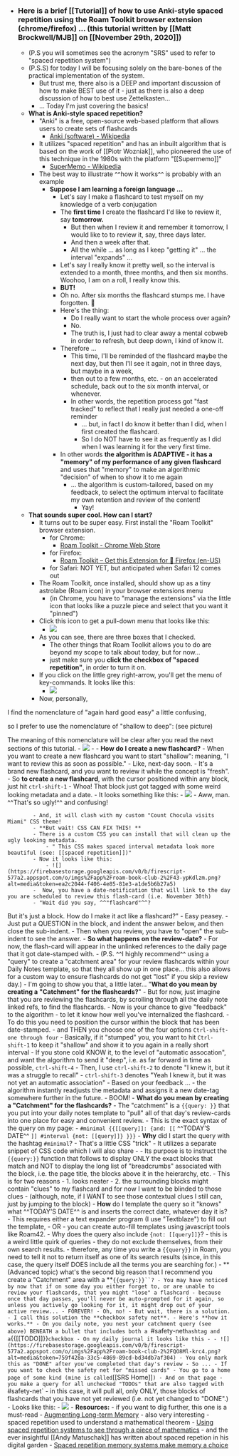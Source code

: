 - ### Here is a brief [[Tutorial]] of how to use Anki-style spaced repetition using the Roam Toolkit browser extension (chrome/firefox) ... (this tutorial written by [[Matt Brockwell/MJB]] on [[November 29th, 2020]])
    - (P.S you will sometimes see the acronym "SRS" used to refer to "spaced repetition system")
    - (P.S.S) for today I will be focusing solely on the bare-bones of the practical implementation of the system. 
        - But trust me, there also is a DEEP and important discussion of how to make BEST use of it - just as there is also a deep discussion of how to best use Zettelkasten...
        - ... Today I'm just covering the basics!
    - **What is Anki-style spaced repetition?**
        - "Anki" is a free, open-source web-based platform that allows users to create sets of flashcards
            - [Anki (software) - Wikipedia](https://tinyurl.com/lcwqbck)
        - It utilizes "spaced repetition" and has an inbuilt algorithm that is based on the work of [[Piotr Wozniak]], who pioneered the use of this technique in the 1980s with the platform "[[Supermemo]]"
            - [SuperMemo - Wikipedia](https://en.wikipedia.org/wiki/SuperMemo)
        - The best way to illustrate ^^how it works^^ is probably with an example
            - **Suppose I am learning a foreign language ...**
                - Let's say I make a flashcard to test myself on my knowledge of a verb conjugation
                - The __first time__ I create the flashcard I'd like to review it, say __tomorrow.__
                    - But then when I review it and remember it tomorrow, I would like to to review it, say, three days later. 
                    - And then a week after that. 
                    - All the while ... as long as I keep "getting it" ... the interval "expands" ...
                - Let's say I really know it pretty well, so the interval is extended to a month, three months, and then six months. Woohoo, I am on a roll, I really know this.
                - **BUT!**
                - Oh no. After six months the flashcard stumps me. I have forgotten. 🙁
                - Here's the thing:
                    - Do I really want to start the whole process over again?
                    - No. 
                    - The truth is, I just had to clear away a mental cobweb in order to refresh, but deep down, I kind of know it. 
                - Therefore ...
                    - This time, I'll be reminded of the flashcard maybe the next day, but then I'll see it again, not in three days, but maybe in a week, 
                    - then out to a few months, etc. - on an accelerated schedule, back out to the six month interval, or whenever.
                    - In other words, the repetition process got "fast tracked" to reflect that I really just needed a one-off reminder 
                        - ... but, in fact I do know it better than I did, when I first created the flashcard. 
                        - So I do NOT have to see it as frequently as I did when I was learning it for the very first time. 
                - In other words **the algorithm is ADAPTIVE - it has a "memory" of my performance of any given flashcard** and uses that "memory" to make an algorithmic "decision" of when to show it to me again 
                    - ... the algorithm is custom-tailored, based on my feedback, to select the optimum interval to facilitate my own retention and review of the content! 
                        - Yay!
    - **That sounds super cool. How can I start?**
        - It turns out to be super easy. First install the "Roam Toolkit" browser extension.
            - for Chrome:
                - [Roam Toolkit - Chrome Web Store](https://chrome.google.com/webstore/detail/roam-toolkit/ebckolanhdjilblnkcgcgifaikppnhba?hl=en-US)
            - for Firefox:
                - [Roam Toolkit – Get this Extension for 🦊 Firefox (en-US)](https://addons.mozilla.org/en-US/firefox/addon/roam-toolkit/)
            - for Safari: NOT YET, but anticipated when Safari 12 comes out
        - The Roam Toolkit, once installed, should show up as a tiny astrolabe (Roam icon) in your browser extensions menu
            - (in Chrome, you have to "manage the extensions" via the little icon that looks like a puzzle piece and select that you want it "pinned")
        - Click this icon to get a pull-down menu that looks like this:
            - ![](https://firebasestorage.googleapis.com/v0/b/firescript-577a2.appspot.com/o/imgs%2Fapp%2Froam-book-club-2%2FO-DG6ew6Q3.png?alt=media&token=571a581c-89b2-4d31-8940-7b8bc2d77082)
        - As you can see, there are three boxes that I checked. 
            - The other things that Roam Toolkit allows you to do are beyond my scope to talk about today, but for now... 
            - just make sure you **click the checkbox of "spaced repetition"**, in order to turn it on.
        - If you click on the little grey right-arrow, you'll get the menu of key-commands. It looks like this:
            - ![](https://firebasestorage.googleapis.com/v0/b/firescript-577a2.appspot.com/o/imgs%2Fapp%2Froam-book-club-2%2FWBfmVd1sEb.png?alt=media&token=72fd0c83-982e-4575-b592-f41c3071b7dc)
        - Now, personally, 

I find the nomenclature of "again hard good easy" a little confusing, 

so I prefer to use the nomenclature of "shallow to deep": (see picture)

The meaning of this nomenclature will be clear after you read the next sections of this tutorial. 
            - ![](https://firebasestorage.googleapis.com/v0/b/firescript-577a2.appspot.com/o/imgs%2Fapp%2Froam-book-club-2%2FEdsWbVj3QF.jpg?alt=media&token=55effd60-c113-466d-80f5-8819a0d2c449)
            - 
    - **How do I create a new flashcard?**
        - When you want to create a new flashcard you want to start "shallow": 
meaning, "I want to review this as soon as possible." 
            - Like, next-day soon. 
            - It's a brand new flashcard, and you want to review it while the concept is "fresh".
        - So **to create a new flashcard**, with the cursor positioned within any block, 
     just hit `ctrl-shift-1`
        - Whoa! That block just got tagged with some weird looking metadata and a date.
            - It looks something like this:
            - ![](https://firebasestorage.googleapis.com/v0/b/firescript-577a2.appspot.com/o/imgs%2Fapp%2Froam-book-club-2%2FjPMRJ7KCQW.png?alt=media&token=8071ad7f-e3b9-4ddb-91aa-3fd8d27e8cd4)
            - Aww, man. ^^That's so ugly!^^ and confusing!

            - And, it will clash with my custom "Count Chocula visits Miami" CSS theme!
            - **But wait! CSS CAN FIX THIS! **
            - There is a custom CSS you can install that will clean up the ugly looking metadata.
                - " This CSS makes spaced interval metadata look more beautiful (see: [[spaced repetition]])"
            - Now it looks like this:
                - ![](https://firebasestorage.googleapis.com/v0/b/firescript-577a2.appspot.com/o/imgs%2Fapp%2Froam-book-club-2%2F43-ypKdlzm.png?alt=media&token=ea2c2044-f406-4e85-81e3-a1de5b6b27a5)
            -  Now, you have a date-notification that will link to the day you are scheduled to review this flash-card (i.e. November 30th)
            - "Wait did you say, ^^"flashcard"^^? 
 But it's just a block. 
 How do I make it act like a flashcard?"
                - Easy peasey. 
                - Just put a QUESTION in the block, and indent the answer below, and then close the sub-indent. 
                - Then when you review, you have to "open" the sub-indent to see the answer.
    - **So what happens on the review-date?**
        - For now, the flash-card will appear in the unlinked references to the daily page that it got date-stamped with. 
            - (P.S. ^^I highly recommend^^ using a "query" to create a "catchment area" for your review flashcards within your Daily Notes template, so that they all show up in one place... this also allows for a custom way to ensure flashcards do not get "lost" if you skip a review day.)
                - I'm going to show you that, a little later... "**What do you mean by creating a "Catchment" for the flashcards?**"
        - But for now, just imagine that you are reviewing the flashcards, by scrolling through all the daily note linked refs, to find the flashcards. 
        - Now is your chance to give "feedback" to the algorithm - to let it know how well you've internalized the flashcard.
            - To do this you need to position the cursor within the block that has been date-stamped.
            - and THEN you choose one of the four options `Ctrl-shift-one through four`
                - Basically, if it "stumped" you, you want to hit `Ctrl-shift-1` to keep it "shallow" and show it to you again in a really short interval
                - If you stone cold KNOW it, to the level of "automatic assocation", and want the algorithm to send it "deep", i.e. as far forward in time as possible, `ctrl-shift-4`
                - Then, I use `ctrl-shift-2` to denote "I knew it, but it was a struggle to recall"
                - `ctrl-shift-3` denotes "Yeah I knew it, but it was not yet an automatic association"
        - Based on your feedback ...
            - the algorithm instantly readjusts the metadata and assigns it a new date-tag somewhere further in the future. 
        - BOOM! 
    - **What do you mean by creating a "Catchment" for the flashcards?**
        - The "catchment" is a `{{query: }}` that you put into your daily notes template to "pull" all of that day's review-cards into one place for easy and convenient review.
        - This is the exact syntax of the query on my page:
            - `#minimal {{[[query]]: {and: [[` ^^TODAY'S DATE^^ `]] #interval {not: [[query]]} }}}`
        - **Why** did I start the query with the hashtag `#minimal`?
            - That's a little CSS "trick" 
            - It utilizes a separate snippet of CSS code which I will also share
                - 
            - Its purpose is to instruct the `{{query:}}` function that follows to display ONLY the exact blocks that match and NOT to display the long list of "breadcrumbs" associated with the block, i.e. the page title, the blocks above it in the heierarchy, etc.
            - This is for two reasons
                - 1. looks neater
                - 2. the surrounding blocks might contain "clues" to my flashcard and for now I want to be blinded to those clues
                    - (although, note, if I WANT to see those contextual clues I still can, just by jumping to the block)
        - **How** do I template the query so it "knows" what ^^TODAY'S DATE^^ is and inserts the correct date, whatever day it is?
            - This requires either a text expander program (I use "Textblaze") to fill out the template,
            - OR
            - you can create auto-fill templates using javascript tools like Roam42.
        - Why does the query also include `{not: [[query]]}`?
            - this is a weird little quirk of queries - they do not exclude themselves, from their own search results. 
            - therefore, any time you write a `{{query}}` in Roam, you need to tell it not to return itself as one of its search results (since, in this case, the query itself DOES include all the terms you are searching for.)
    - **(Advanced topic) what's the second big reason that I recommend you create a "Catchment" area with a **`{{query:}}``?
        - You may have noticed by now that if on some day you either forget to, or are unable to review your flashcards, that you might "lose" a flashcard - because once that day passes, you'll never be auto-prompted for it again, so unless you actively go looking for it, it might drop out of your active review...
            - FOREVER!
            - Oh, no!
        - But wait, there is a solution.
        - I call this solution the **checkbox safety net**.
        - Here's **how it works.**
            - On you daily note, you nest your catchment query (see above) BENEATH a bullet that includes both a `#safety-net` hashtag and a `{{[[TODO]]}}` checkbox
            - On my daily journal it looks like this -
                - ![](https://firebasestorage.googleapis.com/v0/b/firescript-577a2.appspot.com/o/imgs%2Fapp%2Froam-book-club-2%2FQO8Ml-krc4.png?alt=media&token=759f428a-33c5-4869-89cd-bd34db7af304)
            - You only mark this as "DONE" after you've completed that day's review
            - So ...
            - If you want to check the safety net for "missed cards"
            - You go to a home page of some kind (mine is called `[[SRS Home]]`)
            - And on that page
            - you make a query for all unchecked "TODOs" that are also tagged with `#safety-net`
            - in this case, it will pull all, only ONLY, those blocks of flashcards that you have not yet reviewed (i.e. not yet changed to "DONE".)
            - Looks like this:
                - ![](https://firebasestorage.googleapis.com/v0/b/firescript-577a2.appspot.com/o/imgs%2Fapp%2Froam-book-club-2%2FsInzE4Wxul.png?alt=media&token=2b210891-c558-47cf-93aa-42a4df9c983a)
    - **Resources:**
        - if you want to dig further, this one is a must-read
            - [Augmenting Long-term Memory](http://augmentingcognition.com/ltm.html)
        - also very interesting - spaced repetition used to understand a mathematical theorem
            - [Using spaced repetition systems to see through a piece of mathematics](http://cognitivemedium.com/srs-mathematics)
        - and the ever insightful [[Andy Matuschak]] has written about spaced repetion in his digital garden
            - [Spaced repetition memory systems make memory a choice](https://notes.andymatuschak.org/Spaced_repetition_memory_systems_make_memory_a_choice)
